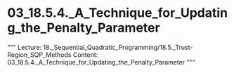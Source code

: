 # 03_18.5.4._A_Technique_for_Updating_the_Penalty_Parameter

"""
Lecture: 18._Sequential_Quadratic_Programming/18.5._Trust-Region_SQP_Methods
Content: 03_18.5.4._A_Technique_for_Updating_the_Penalty_Parameter
"""

